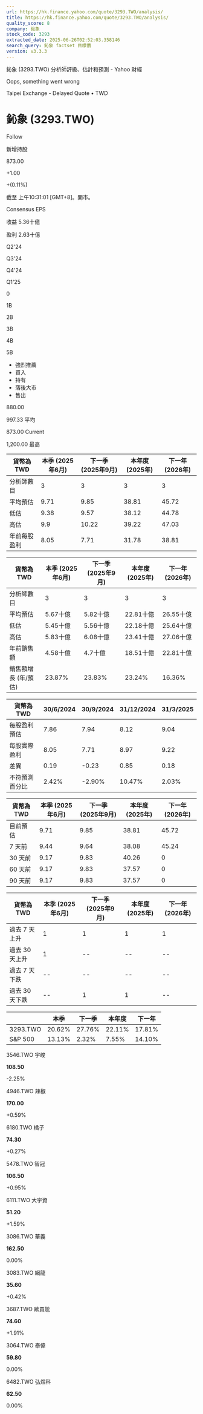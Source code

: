 ```yaml
---
url: https://hk.finance.yahoo.com/quote/3293.TWO/analysis/
title: https://hk.finance.yahoo.com/quote/3293.TWO/analysis/
quality_score: 8
company: 鈊象
stock_code: 3293
extracted_date: 2025-06-26T02:52:03.358146
search_query: 鈊象 factset 目標價
version: v3.3.3
---
```


鈊象 (3293.TWO) 分析師評級、估計和預測 - Yahoo 財經


Oops, something went wrong

 

Taipei Exchange - Delayed Quote • TWD 

# 鈊象 (3293.TWO)

Follow

 

新增持股

873.00

+1.00

+(0.11%)

截至 上午10:31:01 [GMT+8]。開市。

Consensus EPS

收益 5.36十億

盈利 2.63十億

Q2'24

Q3'24

Q4'24

Q1'25

0

1B

2B

3B

4B

5B

* 強烈推薦
* 買入
* 持有
* 落後大市
* 售出

880.00

997.33 平均

873.00 Current

1,200.00 最高

| 貨幣為TWD | 本季 (2025年6月) | 下一季 (2025年9月) | 本年度 (2025年) | 下一年 (2026年) |
| --- | --- | --- | --- | --- |
| 分析師數目 | 3 | 3 | 3 | 3 |
| 平均預估 | 9.71 | 9.85 | 38.81 | 45.72 |
| 低估 | 9.38 | 9.57 | 38.12 | 44.78 |
| 高估 | 9.9 | 10.22 | 39.22 | 47.03 |
| 年前每股盈利 | 8.05 | 7.71 | 31.78 | 38.81 |

| 貨幣為TWD | 本季 (2025年6月) | 下一季 (2025年9月) | 本年度 (2025年) | 下一年 (2026年) |
| --- | --- | --- | --- | --- |
| 分析師數目 | 3 | 3 | 3 | 3 |
| 平均預估 | 5.67十億 | 5.82十億 | 22.81十億 | 26.55十億 |
| 低估 | 5.45十億 | 5.56十億 | 22.18十億 | 25.64十億 |
| 高估 | 5.83十億 | 6.08十億 | 23.41十億 | 27.06十億 |
| 年前銷售額 | 4.58十億 | 4.7十億 | 18.51十億 | 22.81十億 |
| 銷售額增長 (年/預估) | 23.87% | 23.83% | 23.24% | 16.36% |

| 貨幣為TWD | 30/6/2024 | 30/9/2024 | 31/12/2024 | 31/3/2025 |
| --- | --- | --- | --- | --- |
| 每股盈利預估 | 7.86 | 7.94 | 8.12 | 9.04 |
| 每股實際盈利 | 8.05 | 7.71 | 8.97 | 9.22 |
| 差異 | 0.19 | -0.23 | 0.85 | 0.18 |
| 不符預測百分比 | 2.42% | -2.90% | 10.47% | 2.03% |

| 貨幣為TWD | 本季 (2025年6月) | 下一季 (2025年9月) | 本年度 (2025年) | 下一年 (2026年) |
| --- | --- | --- | --- | --- |
| 目前預估 | 9.71 | 9.85 | 38.81 | 45.72 |
| 7 天前 | 9.44 | 9.64 | 38.08 | 45.24 |
| 30 天前 | 9.17 | 9.83 | 40.26 | 0 |
| 60 天前 | 9.17 | 9.83 | 37.57 | 0 |
| 90 天前 | 9.17 | 9.83 | 37.57 | 0 |

| 貨幣為TWD | 本季 (2025年6月) | 下一季 (2025年9月) | 本年度 (2025年) | 下一年 (2026年) |
| --- | --- | --- | --- | --- |
| 過去 7 天上升 | 1 | 1 | 1 | 1 |
| 過去 30 天上升 | 1 | -- | -- | -- |
| 過去 7 天下跌 | -- | -- | -- | -- |
| 過去 30 天下跌 | -- | 1 | 1 | -- |

|  | 本季 | 下一季 | 本年度 | 下一年 |
| --- | --- | --- | --- | --- |
| 3293.TWO | 20.62% | 27.76% | 22.11% | 17.81% |
| S&P 500 | 13.13% | 2.32% | 7.55% | 14.10% |

3546.TWO  宇峻

**108.50**

-2.25%

4946.TWO  辣椒

**170.00**

+0.59%

6180.TWO  橘子

**74.30**

+0.27%

5478.TWO  智冠

**106.50**

+0.95%

6111.TWO  大宇資

**51.20**

+1.59%

3086.TWO  華義

**162.50**

0.00%

3083.TWO  網龍

**35.60**

+0.42%

3687.TWO  歐買尬

**74.60**

+1.91%

3064.TWO  泰偉

**59.80**

0.00%

6482.TWO  弘煜科

**62.50**

0.00%